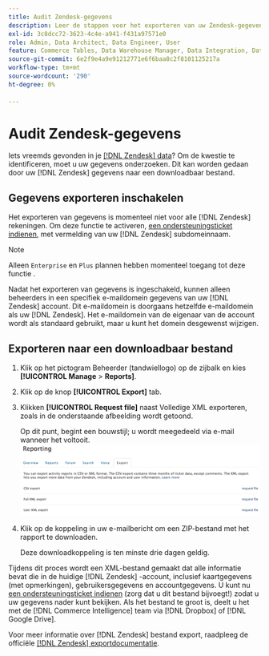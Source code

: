 ```yaml
---
title: Audit Zendesk-gegevens
description: Leer de stappen voor het exporteren van uw Zendesk-gegevens.
exl-id: 3c8dcc72-3623-4c4e-a941-f431a97571e0
role: Admin, Data Architect, Data Engineer, User
feature: Commerce Tables, Data Warehouse Manager, Data Integration, Data Import/Export
source-git-commit: 6e2f9e4a9e91212771e6f6baa8c2f8101125217a
workflow-type: tm+mt
source-wordcount: '290'
ht-degree: 0%

---
```


# Audit Zendesk-gegevens

Iets vreemds gevonden in je [[!DNL Zendesk] data](../integrations/exp-zendesk-data.md)? Om de kwestie te identificeren, moet u uw gegevens onderzoeken. Dit kan worden gedaan door uw [!DNL Zendesk] gegevens naar een downloadbaar bestand.

## Gegevens exporteren inschakelen

Het exporteren van gegevens is momenteel niet voor alle [!DNL Zendesk] rekeningen. Om deze functie te activeren, [een ondersteuningsticket indienen](https://experienceleague.adobe.com/docs/commerce-knowledge-base/kb/troubleshooting/miscellaneous/mbi-service-policies.html), met vermelding van uw [!DNL Zendesk] subdomeinnaam.

>[!NOTE]
>
>Alleen `Enterprise` en `Plus` plannen hebben momenteel toegang tot deze functie .

Nadat het exporteren van gegevens is ingeschakeld, kunnen alleen beheerders in een specifiek e-maildomein gegevens van uw [!DNL Zendesk] account. Dit e-maildomein is doorgaans hetzelfde e-maildomein als uw [!DNL Zendesk]. Het e-maildomein van de eigenaar van de account wordt als standaard gebruikt, maar u kunt het domein desgewenst wijzigen.

## Exporteren naar een downloadbaar bestand

1. Klik op het pictogram Beheerder (tandwiellogo) op de zijbalk en kies **[!UICONTROL Manage** > **Reports]**.
1. Klik op de knop **[!UICONTROL Export]** tab.
1. Klikken **[!UICONTROL Request file]** naast Volledige XML exporteren, zoals in de onderstaande afbeelding wordt getoond.

   Op dit punt, begint een bouwstijl; u wordt meegedeeld via e-mail wanneer het voltooit.
   ![reports_export_new.png](../../../assets/reports_export_new.png)

1. Klik op de koppeling in uw e-mailbericht om een ZIP-bestand met het rapport te downloaden.

   Deze downloadkoppeling is ten minste drie dagen geldig.

Tijdens dit proces wordt een XML-bestand gemaakt dat alle informatie bevat die in de huidige [!DNL Zendesk] -account, inclusief kaartgegevens (met opmerkingen), gebruikersgegevens en accountgegevens. U kunt nu [een ondersteuningsticket indienen](https://experienceleague.adobe.com/docs/commerce-knowledge-base/kb/troubleshooting/miscellaneous/mbi-service-policies.html) (zorg dat u dit bestand bijvoegt!) zodat u uw gegevens nader kunt bekijken. Als het bestand te groot is, deelt u het met de [!DNL Commerce Intelligence] team via [!DNL Dropbox] of [!DNL Google Drive].

Voor meer informatie over [!DNL Zendesk] bestand export, raadpleeg de officiële [[!DNL Zendesk] exportdocumentatie](https://support.zendesk.com/hc/en-us/articles/4408886165402-Exporting-data-to-a-JSON-CSV-or-XML-file).
